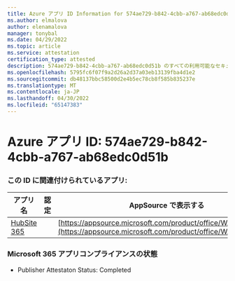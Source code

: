 ```yaml
---
title: Azure アプリ ID Information for 574ae729-b842-4cbb-a767-ab68edc0d51b
ms.author: elmalova
author: elenamalova
manager: tonybal
ms.date: 04/29/2022
ms.topic: article
ms.service: attestation
certification_type: attested
description: 574ae729-b842-4cbb-a767-ab68edc0d51b のすべての利用可能なセキュリティとコンプライアンス情報。
ms.openlocfilehash: 5795fc6f07f9a2d26a2d37a03eb13139fba4d1e2
ms.sourcegitcommit: db48137bbc58500d2e4b5ec78cb8f585b835237e
ms.translationtype: MT
ms.contentlocale: ja-JP
ms.lasthandoff: 04/30/2022
ms.locfileid: "65147383"
---
```

# <a name="azure-app-id-574ae729-b842-4cbb-a767-ab68edc0d51b"></a>Azure アプリ ID: 574ae729-b842-4cbb-a767-ab68edc0d51b


### <a name="apps-associated-with-this-id"></a>この ID に関連付けられているアプリ:
| **アプリ名** | **認定** | **AppSource で表示する** |
|--------------|---------------|-----------------------|
| [HubSite 365](../forward/WA200003704.md) |  | [https://appsource.microsoft.com/product/office/WA200003704](https://appsource.microsoft.com/product/office/WA200003704) |

### <a name="microsoft-365-app-compliance-status"></a>Microsoft 365 アプリコンプライアンスの状態
- Publisher Attestaton Status: Completed
